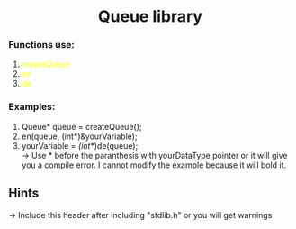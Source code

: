 <h1 align = "center">Queue library</h1>

<h3>Functions use:</h3>


1. <span style = "color: yellow;">createQueue</span>
2. <span style = "color: yellow;">en</span>
3. <span style = "color: yellow;">de</span>


<h3>Examples: </h3>

1. Queue* queue = createQueue();
2. en(queue, (int*)&yourVariable);
3. yourVariable = *(int**)de(queue);  
-> Use * before the paranthesis with yourDataType pointer or it will give you a compile error. I cannot modify the example because it will bold it.

<h2>Hints</h2>
  -> Include this header after including "stdlib.h" or you will get warnings

